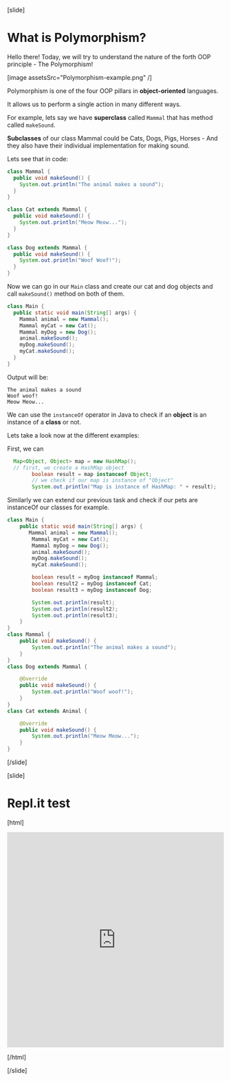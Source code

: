 [slide]

# What is Polymorphism?

Hello there! Today, we will try to understand the nature of the forth OOP principle - The Polymorphism!

[image assetsSrc="Polymorphism-example.png" /]

Polymorphism is one of the four OOP pillars in **object-oriented** languages.

It allows us to perform a single action in many different ways.

For example, lets say we have **superclass** called `Mammal` that has method called `makeSound`. 

**Subclasses** of our class Mammal could be Cats, Dogs, Pigs, Horses - And they also have their individual implementation for making sound.

Lets see that in code: 

``` java
class Mammal {
  public void makeSound() {
    System.out.println("The animal makes a sound");
  }
}
```

``` java
class Cat extends Mammal {
  public void makeSound() {
    System.out.println("Meow Meow...");
  }
}
```

``` java
class Dog extends Mammal {
  public void makeSound() {
    System.out.println("Woof Woof!");
  }
}
```

Now we can go in our `Main` class and create our cat and dog objects and call `makeSound()` method on both of them.


``` java
class Main {
  public static void main(String[] args) {
    Mammal animal = new Mammal();  
    Mammal myCat = new Cat(); 
    Mammal myDog = new Dog(); 
    animal.makeSound();
    myDog.makeSound();
    myCat.makeSound();
  }
}
```

Output will be:

```
The animal makes a sound
Woof woof!
Meow Meow...
```

We can use the `instanceOf` operator in Java to check if an **object** is an instance of a **class** or not.

Lets take a look now at the different examples:

First, we can 


```java live
  Map<Object, Object> map = new HashMap();
  // first, we create a HashMap object
        boolean result = map instanceof Object;
        // we check if our map is instance of "Object"
        System.out.println("Map is instance of HashMap: " + result);
```

Similarly we can extend our previous task and check if our pets are instanceOf our classes for example.

```java live
class Main {
    public static void main(String[] args) {
       Mammal animal = new Mammal();
        Mammal myCat = new Cat();
        Mammal myDog = new Dog();
        animal.makeSound();
        myDog.makeSound();
        myCat.makeSound();

        boolean result = myDog instanceof Mammal;
        boolean result2 = myDog instanceof Cat;
        boolean result3 = myDog instanceof Dog;

        System.out.println(result);
        System.out.println(result2);
        System.out.println(result3);
    }
}
class Mammal {
    public void makeSound() {
        System.out.println("The animal makes a sound");
    }
}
class Dog extends Mammal {

    @Override
    public void makeSound() {
        System.out.println("Woof woof!");
    }
}
class Cat extends Animal {

    @Override
    public void makeSound() {
        System.out.println("Meow Meow...");
    }
}
```



[/slide]

[slide]

# Repl.it test

[html]

<iframe frameborder="0" width="100%" height="500px" src="https://repl.it/@KaloqnKostadino/MyProject?lite=true"></iframe>	


[/html]


[/slide]